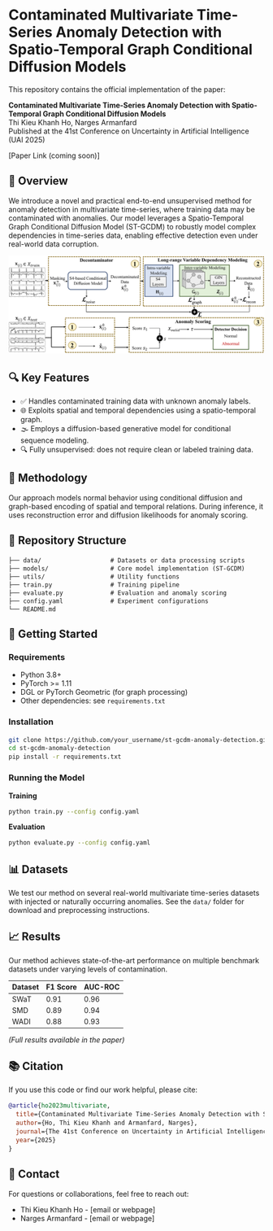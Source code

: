 
# Contaminated Multivariate Time-Series Anomaly Detection with Spatio-Temporal Graph Conditional Diffusion Models

This repository contains the official implementation of the paper:

**Contaminated Multivariate Time-Series Anomaly Detection with Spatio-Temporal Graph Conditional Diffusion Models**  
Thi Kieu Khanh Ho, Narges Armanfard  
Published at the 41st Conference on Uncertainty in Artificial Intelligence (UAI 2025)

[Paper Link (coming soon)]

## 📌 Overview
We introduce a novel and practical end-to-end unsupervised method for anomaly detection in multivariate time-series, where training data may be contaminated with anomalies. Our model leverages a Spatio-Temporal Graph Conditional Diffusion Model (ST-GCDM) to robustly model complex dependencies in time-series data, enabling effective detection even under real-world data corruption.

<p align="center"><img src="./model.png" alt="Model Architecture" width="600"/></p>

## 🔍 Key Features
- ✅ Handles contaminated training data with unknown anomaly labels.  
- 🌐 Exploits spatial and temporal dependencies using a spatio-temporal graph.  
- 🌫️ Employs a diffusion-based generative model for conditional sequence modeling.  
- 🔍 Fully unsupervised: does not require clean or labeled training data.  

## 🧠 Methodology
Our approach models normal behavior using conditional diffusion and graph-based encoding of spatial and temporal relations. During inference, it uses reconstruction error and diffusion likelihoods for anomaly scoring.

## 📁 Repository Structure
```
├── data/                   # Datasets or data processing scripts
├── models/                 # Core model implementation (ST-GCDM)
├── utils/                  # Utility functions
├── train.py                # Training pipeline
├── evaluate.py             # Evaluation and anomaly scoring
├── config.yaml             # Experiment configurations
└── README.md
```

## 🚀 Getting Started

### Requirements
- Python 3.8+
- PyTorch >= 1.11
- DGL or PyTorch Geometric (for graph processing)
- Other dependencies: see `requirements.txt`

### Installation
```bash
git clone https://github.com/your_username/st-gcdm-anomaly-detection.git
cd st-gcdm-anomaly-detection
pip install -r requirements.txt
```

### Running the Model

**Training**
```bash
python train.py --config config.yaml
```

**Evaluation**
```bash
python evaluate.py --config config.yaml
```

## 📊 Datasets
We test our method on several real-world multivariate time-series datasets with injected or naturally occurring anomalies. See the `data/` folder for download and preprocessing instructions.

## 📈 Results
Our method achieves state-of-the-art performance on multiple benchmark datasets under varying levels of contamination.

| Dataset | F1 Score | AUC-ROC |
|---------|----------|---------|
| SWaT    | 0.91     | 0.96    |
| SMD     | 0.89     | 0.94    |
| WADI    | 0.88     | 0.93    |

*(Full results available in the paper)*

## 📚 Citation
If you use this code or find our work helpful, please cite:
```bibtex
@article{ho2023multivariate,
  title={Contaminated Multivariate Time-Series Anomaly Detection with Spatio-Temporal Graph Conditional Diffusion Models},
  author={Ho, Thi Kieu Khanh and Armanfard, Narges},
  journal={The 41st Conference on Uncertainty in Artificial Intelligence (UAI 2025)},
  year={2025}
}
```

## 🧩 Contact
For questions or collaborations, feel free to reach out:

- Thi Kieu Khanh Ho - [email or webpage]
- Narges Armanfard - [email or webpage]
